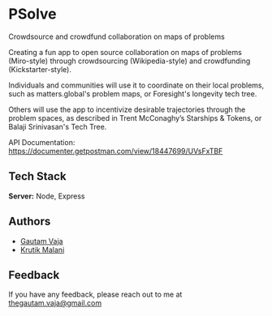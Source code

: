 
# PSolve

Crowdsource and crowdfund collaboration on maps of problems 

Creating a fun app to open source collaboration on maps of problems (Miro-style) through crowdsourcing (Wikipedia-style) and crowdfunding (Kickstarter-style).

Individuals and communities will use it to coordinate on their local problems, such as matters.global's problem maps, or Foresight's longevity tech tree.

Others will use the app to incentivize desirable trajectories through the problem spaces, as described in Trent McConaghy’s Starships & Tokens, or Balaji Srinivasan's Tech Tree.

API Documentation: https://documenter.getpostman.com/view/18447699/UVsFxTBF
## Tech Stack

**Server:** Node, Express


## Authors

- [Gautam Vaja](https://www.github.com/gautamV19)
- [Krutik Malani](https://www.github.com/krutik48)

## Feedback

If you have any feedback, please reach out to me at thegautam.vaja@gmail.com


